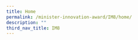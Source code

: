 ```yaml
---
title: Home
permalink: /minister-innovation-award/IM8/home/
description: ""
third_nav_title: IM8
---
```

